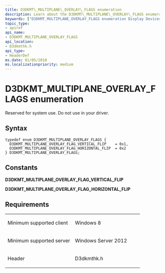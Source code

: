 ```yaml
---
title: D3DKMT\_MULTIPLANE\_OVERLAY\_FLAGS enumeration
description: Learn about the D3DKMT\_MULTIPLANE\_OVERLAY\_FLAGS enumeration, which is reserved for system use. Do not use in your driver.
keywords: ["D3DKMT_MULTIPLANE_OVERLAY_FLAGS enumeration Display Devices"]
topic_type:
- apiref
api_name:
- D3DKMT_MULTIPLANE_OVERLAY_FLAGS
api_location:
- D3dkmthk.h
api_type:
- HeaderDef
ms.date: 01/05/2018
ms.localizationpriority: medium
---
```


# D3DKMT\_MULTIPLANE\_OVERLAY\_FLAGS enumeration


Reserved for system use. Do not use in your driver.

## Syntax

```ManagedCPlusPlus
typedef enum D3DKMT_MULTIPLANE_OVERLAY_FLAGS {
  D3DKMT_MULTIPLANE_OVERLAY_FLAG_VERTICAL_FLIP    = 0x1,
  D3DKMT_MULTIPLANE_OVERLAY_FLAG_HORIZONTAL_FLIP  = 0x2
} D3DKMT_MULTIPLANE_OVERLAY_FLAGS;
```

## Constants

<span id="D3DKMT_MULTIPLANE_OVERLAY_FLAG_VERTICAL_FLIP"></span><span id="d3dkmt_multiplane_overlay_flag_vertical_flip"></span>**D3DKMT\_MULTIPLANE\_OVERLAY\_FLAG\_VERTICAL\_FLIP**

<span id="D3DKMT_MULTIPLANE_OVERLAY_FLAG_HORIZONTAL_FLIP"></span><span id="d3dkmt_multiplane_overlay_flag_horizontal_flip"></span>**D3DKMT\_MULTIPLANE\_OVERLAY\_FLAG\_HORIZONTAL\_FLIP**

## Requirements

<table>
<colgroup>
<col width="50%" />
<col width="50%" />
</colgroup>
<tbody>
<tr class="odd">
<td align="left"><p>Minimum supported client</p></td>
<td align="left"><p>Windows 8</p></td>
</tr>
<tr class="even">
<td align="left"><p>Minimum supported server</p></td>
<td align="left"><p>Windows Server 2012</p></td>
</tr>
<tr class="odd">
<td align="left"><p>Header</p></td>
<td align="left">D3dkmthk.h</td>
</tr>
</tbody>
</table>

 

 





